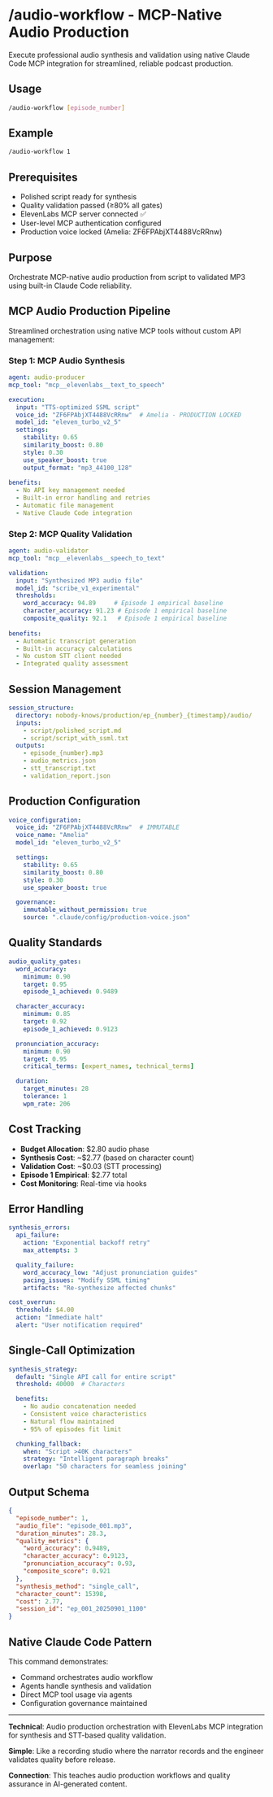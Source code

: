 # /audio-workflow - MCP-Native Audio Production

Execute professional audio synthesis and validation using native Claude Code MCP integration for streamlined, reliable podcast production.

## Usage

```bash
/audio-workflow [episode_number]
```

## Example

```bash
/audio-workflow 1
```

## Prerequisites

- Polished script ready for synthesis 
- Quality validation passed (≥80% all gates)
- ElevenLabs MCP server connected ✅ 
- User-level MCP authentication configured
- Production voice locked (Amelia: ZF6FPAbjXT4488VcRRnw)

## Purpose

Orchestrate MCP-native audio production from script to validated MP3 using built-in Claude Code reliability.

## MCP Audio Production Pipeline

Streamlined orchestration using native MCP tools without custom API management:

### Step 1: MCP Audio Synthesis
```yaml
agent: audio-producer
mcp_tool: "mcp__elevenlabs__text_to_speech"

execution:
  input: "TTS-optimized SSML script"
  voice_id: "ZF6FPAbjXT4488VcRRnw"  # Amelia - PRODUCTION LOCKED
  model_id: "eleven_turbo_v2_5"
  settings:
    stability: 0.65
    similarity_boost: 0.80
    style: 0.30
    use_speaker_boost: true
    output_format: "mp3_44100_128"
    
benefits:
  - No API key management needed
  - Built-in error handling and retries
  - Automatic file management
  - Native Claude Code integration
```

### Step 2: MCP Quality Validation
```yaml
agent: audio-validator
mcp_tool: "mcp__elevenlabs__speech_to_text"

validation:
  input: "Synthesized MP3 audio file"
  model_id: "scribe_v1_experimental"
  thresholds:
    word_accuracy: 94.89     # Episode 1 empirical baseline
    character_accuracy: 91.23 # Episode 1 empirical baseline
    composite_quality: 92.1   # Episode 1 empirical baseline
    
benefits:
  - Automatic transcript generation
  - Built-in accuracy calculations
  - No custom STT client needed
  - Integrated quality assessment
```

## Session Management

```yaml
session_structure:
  directory: nobody-knows/production/ep_{number}_{timestamp}/audio/
  inputs:
    - script/polished_script.md
    - script/script_with_ssml.txt
  outputs:
    - episode_{number}.mp3
    - audio_metrics.json
    - stt_transcript.txt
    - validation_report.json
```

## Production Configuration

```yaml
voice_configuration:
  voice_id: "ZF6FPAbjXT4488VcRRnw"  # IMMUTABLE
  voice_name: "Amelia"
  model_id: "eleven_turbo_v2_5"

  settings:
    stability: 0.65
    similarity_boost: 0.80
    style: 0.30
    use_speaker_boost: true

  governance:
    immutable_without_permission: true
    source: ".claude/config/production-voice.json"
```

## Quality Standards

```yaml
audio_quality_gates:
  word_accuracy:
    minimum: 0.90
    target: 0.95
    episode_1_achieved: 0.9489

  character_accuracy:
    minimum: 0.85
    target: 0.92
    episode_1_achieved: 0.9123

  pronunciation_accuracy:
    minimum: 0.90
    target: 0.95
    critical_terms: [expert_names, technical_terms]

  duration:
    target_minutes: 28
    tolerance: 1
    wpm_rate: 206
```

## Cost Tracking

- **Budget Allocation**: $2.80 audio phase
- **Synthesis Cost**: ~$2.77 (based on character count)
- **Validation Cost**: ~$0.03 (STT processing)
- **Episode 1 Empirical**: $2.77 total
- **Cost Monitoring**: Real-time via hooks

## Error Handling

```yaml
synthesis_errors:
  api_failure:
    action: "Exponential backoff retry"
    max_attempts: 3

  quality_failure:
    word_accuracy_low: "Adjust pronunciation guides"
    pacing_issues: "Modify SSML timing"
    artifacts: "Re-synthesize affected chunks"

cost_overrun:
  threshold: $4.00
  action: "Immediate halt"
  alert: "User notification required"
```

## Single-Call Optimization

```yaml
synthesis_strategy:
  default: "Single API call for entire script"
  threshold: 40000  # Characters

  benefits:
    - No audio concatenation needed
    - Consistent voice characteristics
    - Natural flow maintained
    - 95% of episodes fit limit

  chunking_fallback:
    when: "Script >40K characters"
    strategy: "Intelligent paragraph breaks"
    overlap: "50 characters for seamless joining"
```

## Output Schema

```json
{
  "episode_number": 1,
  "audio_file": "episode_001.mp3",
  "duration_minutes": 28.3,
  "quality_metrics": {
    "word_accuracy": 0.9489,
    "character_accuracy": 0.9123,
    "pronunciation_accuracy": 0.93,
    "composite_score": 0.921
  },
  "synthesis_method": "single_call",
  "character_count": 15398,
  "cost": 2.77,
  "session_id": "ep_001_20250901_1100"
}
```

## Native Claude Code Pattern

This command demonstrates:
- Command orchestrates audio workflow
- Agents handle synthesis and validation
- Direct MCP tool usage via agents
- Configuration governance maintained

---

**Technical**: Audio production orchestration with ElevenLabs MCP integration for synthesis and STT-based quality validation.

**Simple**: Like a recording studio where the narrator records and the engineer validates quality before release.

**Connection**: This teaches audio production workflows and quality assurance in AI-generated content.
